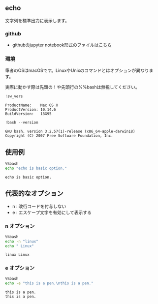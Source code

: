
## echo
文字列を標準出力に表示します。

### github
- githubのjupyter notebook形式のファイルは[こちら](https://github.com/hiroshi0530/wa/blob/master/src/article/library/bash/echo/echo_nb.ipynb)

### 環境
筆者のOSはmacOSです。LinuxやUnixのコマンドとはオプションが異なります。

実際に動かす際は先頭の！や先頭行の%%bashは無視してください。


```python
!sw_vers
```

    ProductName:	Mac OS X
    ProductVersion:	10.14.6
    BuildVersion:	18G95



```python
!bash --version
```

    GNU bash, version 3.2.57(1)-release (x86_64-apple-darwin18)
    Copyright (C) 2007 Free Software Foundation, Inc.


## 使用例


```bash
%%bash
echo "echo is basic option."
```

    echo is basic option.


## 代表的なオプション
- n : 改行コードを付与しない
- e : エスケープ文字を有効にして表示する

### n オプション


```bash
%%bash
echo -n "linux"
echo " Linux"
```

    linux Linux


### e オプション


```bash
%%bash
echo -e "this is a pen.\nthis is a pen."
```

    this is a pen.
    this is a pen.

